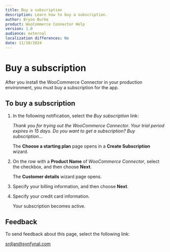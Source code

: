 ```yaml
---
title: Buy a subscription
description: Learn how to buy a subscription.
author: Bryon Burke
product: WooCommerce Connector Help
version: 1.0
audience: external
localization differences: No
date: 11/10/2024
---
```


<!-- markdownlint-disable MD006 MD007 MD009 MD024 MD025 MD033 -->
<!--// cspell:ignore  markdownlint allowfullscreen keyframes -->

# Buy a subscription

After you install the WooCommerce Connector in your production environment, you must buy a subscription for the app.

## To buy a subscription

1. In the following notification, select the <i>Buy subscription</i> link:

   <i>Thank you for trying out the WooCommerce Connector. Your trial period expires in 15 days. Do you want to get a subscription? Buy subscription...</i>

   The <b>Choose a starting plan</b> page opens in a <b>Create Subscription</b> wizard.

1. On the row with a <b>Product Name</b> of <i>WooCommerce Connector</i>, select the checkbox, and then choose <b>Next</b>.

   The <b>Customer details</b> wizard page opens.

1. Specify your billing information, and then choose <b>Next</b>.

1. Specify your credit card information.

   Your subscription becomes active.

## Feedback

To send feedback about this page, select the following link:

[srdjan@synfynal.com](mailto:srdjan@synfynal.com?subject=Documentation%20Feedback%20Product%20Docs:%20buy-subscription)
